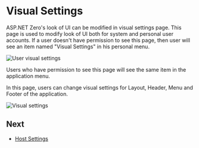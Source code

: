 # Visual Settings

ASP.NET Zero's look of UI can be modified in visual settings page. This page is used to modify look of UI both for system and personal user accounts. If a user doesn't have permission to see this page, then user will see an item named "Visual Settings" in his personal menu.

<img src="D:/Github/documents/docs/en/images/user-menu-visual-settings-core.png" alt="User visual settings" class="img-thumbnail" />

Users who have permission to see this page will see the same item in the application menu.

In this page, users can change visual settings for Layout, Header, Menu and Footer of the application.

<img src="D:/Github/documents/docs/en/images/visual-settings-core.png" alt="Visual settings" class="img-thumbnail" />

## Next

- [Host Settings](Getting-Started-Angular-Host-Settings)
